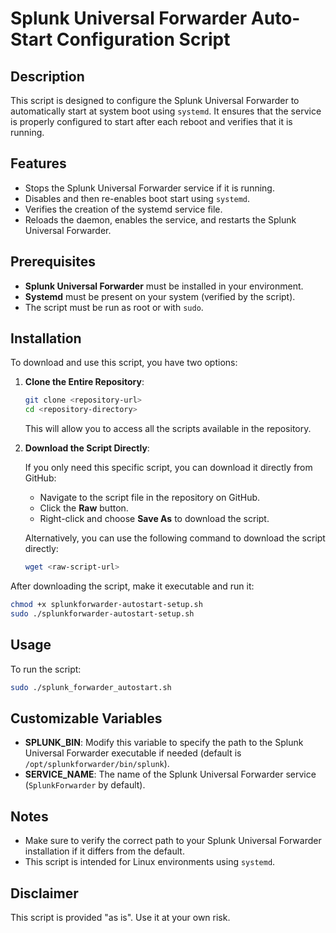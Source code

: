 # Splunk Universal Forwarder Auto-Start Configuration Script

## Description

This script is designed to configure the Splunk Universal Forwarder to automatically start at system boot using `systemd`. It ensures that the service is properly configured to start after each reboot and verifies that it is running.

## Features

- Stops the Splunk Universal Forwarder service if it is running.
- Disables and then re-enables boot start using `systemd`.
- Verifies the creation of the systemd service file.
- Reloads the daemon, enables the service, and restarts the Splunk Universal Forwarder.

## Prerequisites

- **Splunk Universal Forwarder** must be installed in your environment.
- **Systemd** must be present on your system (verified by the script).
- The script must be run as root or with `sudo`.

## Installation

To download and use this script, you have two options:

1. **Clone the Entire Repository**:

   ```bash
   git clone <repository-url>
   cd <repository-directory>
   ```

   This will allow you to access all the scripts available in the repository.

2. **Download the Script Directly**:

   If you only need this specific script, you can download it directly from GitHub:

   - Navigate to the script file in the repository on GitHub.
   - Click the **Raw** button.
   - Right-click and choose **Save As** to download the script.

   Alternatively, you can use the following command to download the script directly:

   ```bash
   wget <raw-script-url>
   ```

After downloading the script, make it executable and run it:

```bash
chmod +x splunkforwarder-autostart-setup.sh
sudo ./splunkforwarder-autostart-setup.sh
```

## Usage

To run the script:

```bash
sudo ./splunk_forwarder_autostart.sh
```

## Customizable Variables

- **SPLUNK_BIN**: Modify this variable to specify the path to the Splunk Universal Forwarder executable if needed (default is `/opt/splunkforwarder/bin/splunk`).
- **SERVICE_NAME**: The name of the Splunk Universal Forwarder service (`SplunkForwarder` by default).

## Notes

- Make sure to verify the correct path to your Splunk Universal Forwarder installation if it differs from the default.
- This script is intended for Linux environments using `systemd`.

## Disclaimer

This script is provided "as is". Use it at your own risk.

